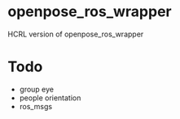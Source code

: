 # openpose_ros_wrapper

HCRL version of openpose_ros_wrapper


# Todo 

- group eye
- people orientation
- ros_msgs


